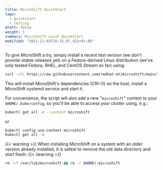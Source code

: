 ```yaml
---
title: MicroShift QuickStart
tags:
  - quickstart
  - testing
draft: false
weight: 5
summary: MicroShift Local QuickStart
modified: "2021-11-03T16:25:07.422+01:00"
---
```


To give MicroShift a try, simply install a recent test version (we don't provide stable releases yet) on a Fedora-derived Linux distribution (we've only tested Fedora, RHEL, and CentOS Stream so far) using:

```sh
curl -sfL https://raw.githubusercontent.com/redhat-et/microshift/main/install.sh | bash
```

This will install MicroShift's dependencies (CRI-O) on the host, install a MicroShift systemd service and start it.

For convenience, the script will also add a new "`microshift`" context to your `$HOME/.kube/config`, so you'll be able to access your cluster using, e.g.:

```sh
kubectl get all -A --context microshift
```

or

```sh
kubectl config use-context microshift
kubectl get all -A
```

{{< warning >}}
When installing MicroShift on a system with an older version already installed, it is safest to remove the old data directory and start fresh:
{{< /warning >}}

```sh
rm -rf /var/lib/microshift && rm -r $HOME/.microshift
```
